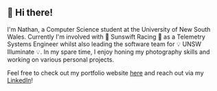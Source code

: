 ## 👋 Hi there!

I'm Nathan, a Computer Science student at the University of New South Wales. Currently I'm involved with 🚗 Sunswift Racing 🚗  as a Telemetry Systems Engineer whilst also leading the software team for 💡 UNSW Illuminate 💡. In my spare time, I enjoy honing my photography skills and working on various personal projects.

Feel free to check out my portfolio website [here](https://nathan-cse.github.io/) and reach out via my [LinkedIn](https://www.linkedin.com/in/nathan-aus/)!
